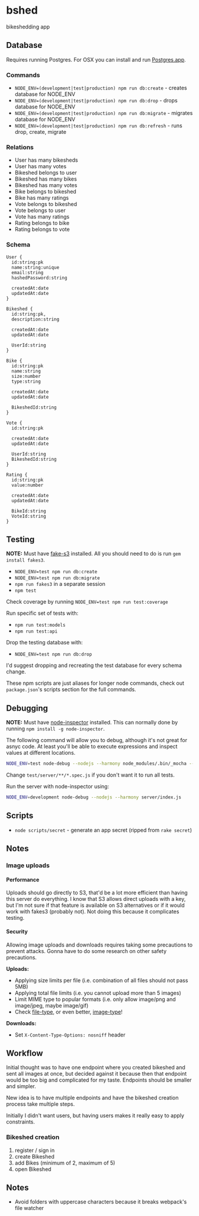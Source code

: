 # bshed

bikeshedding app

## Database

Requires running Postgres. For OSX you can install and run [Postgres.app](http://postgresapp.com/).

### Commands

* `NODE_ENV=(development|test|production) npm run db:create` - creates database for NODE_ENV
* `NODE_ENV=(development|test|production) npm run db:drop` - drops database for NODE_ENV
* `NODE_ENV=(development|test|production) npm run db:migrate` - migrates database for NODE_ENV
* `NODE_ENV=(development|test|production) npm run db:refresh` - runs drop, create, migrate

### Relations

* User has many bikesheds
* User has many votes
* Bikeshed belongs to user
* Bikeshed has many bikes
* Bikeshed has many votes
* Bike belongs to bikeshed
* Bike has many ratings
* Vote belongs to bikeshed
* Vote belongs to user
* Vote has many ratings
* Rating belongs to bike
* Rating belongs to vote

### Schema

```
User {
  id:string:pk
  name:string:unique
  email:string
  hashedPassword:string

  createdAt:date
  updatedAt:date
}

Bikeshed {
  id:string:pk,
  description:string

  createdAt:date
  updatedAt:date

  UserId:string
}

Bike {
  id:string:pk
  name:string
  size:number
  type:string

  createdAt:date
  updatedAt:date

  BikeshedId:string
}

Vote {
  id:string:pk

  createdAt:date
  updatedAt:date

  UserId:string
  BikeshedId:string
}

Rating {
  id:string:pk
  value:number

  createdAt:date
  updatedAt:date

  BikeId:string
  VoteId:string
}
```

## Testing

**NOTE:** Must have [fake-s3](https://github.com/jubos/fake-s3) installed. All you should need to do is run `gem install fakes3`.

* `NODE_ENV=test npm run db:create`
* `NODE_ENV=test npm run db:migrate`
* `npm run fakes3` in a separate session
* `npm test`

Check coverage by running `NODE_ENV=test npm run test:coverage`

Run specific set of tests with:

* `npm run test:models`
* `npm run test:api`


Drop the testing database with:

* `NODE_ENV=test npm run db:drop`


I'd suggest dropping and recreating the test database for every schema change.

These npm scripts are just aliases for longer node commands, check out `package.json`'s scripts section for the full commands.


## Debugging

**NOTE:** Must have [node-inspector](https://github.com/node-inspector/node-inspector) installed. This can normally done by running `npm install -g node-inspector`.

The following command will allow you to debug, although it's not great for asnyc code.
At least you'll be able to execute expressions and inspect values at different locations.

```sh
NODE_ENV=test node-debug --nodejs --harmony node_modules/.bin/_mocha --require co-mocha test/server/**/*.spec.js
```

Change `test/server/**/*.spec.js` if you don't want it to run all tests.


Run the server with node-inspector using:

```sh
NODE_ENV=development node-debug --nodejs --harmony server/index.js
```


## Scripts

* `node scripts/secret` - generate an app secret (ripped from `rake secret`)


## Notes

### Image uploads

#### Performance

Uploads should go directly to S3, that'd be a lot more efficient than having this server do everything. I know that S3 allows direct uploads with a key, but I'm not sure if that feature is available on S3 alternatives or if it would work with fakes3 (probably not). Not doing this because it complicates testing.

#### Security

Allowing image uploads and downloads requires taking some precautions to prevent attacks. Gonna have to do some research on other safety precautions.

**Uploads:**

* Applying size limits per file (i.e. combination of all files should not pass 5MB)
* Applying total file limits (i.e. you cannot upload more than 5 images)
* Limit MIME type to popular formats (i.e. only allow image/png and image/jpeg, maybe image/gif)
* Check [file-type](https://github.com/sindresorhus/file-type), or even better, [image-type](https://github.com/sindresorhus/image-type)!

**Downloads:**

* Set `X-Content-Type-Options: nosniff` header

## Workflow

Initial thought was to have one endpoint where you created bikeshed and sent all images at once, but decided against it because then that endpoint would be too big and complicated for my taste. Endpoints should be smaller and simpler.

New idea is to have multiple endpoints and have the bikeshed creation process take multiple steps.

Initially I didn't want users, but having users makes it really easy to apply constraints.

### Bikeshed creation

1. register / sign in
2. create Bikeshed
3. add Bikes (minimum of 2, maximum of 5)
4. open Bikeshed


## Notes

* Avoid folders with uppercase characters because it breaks webpack's file watcher
